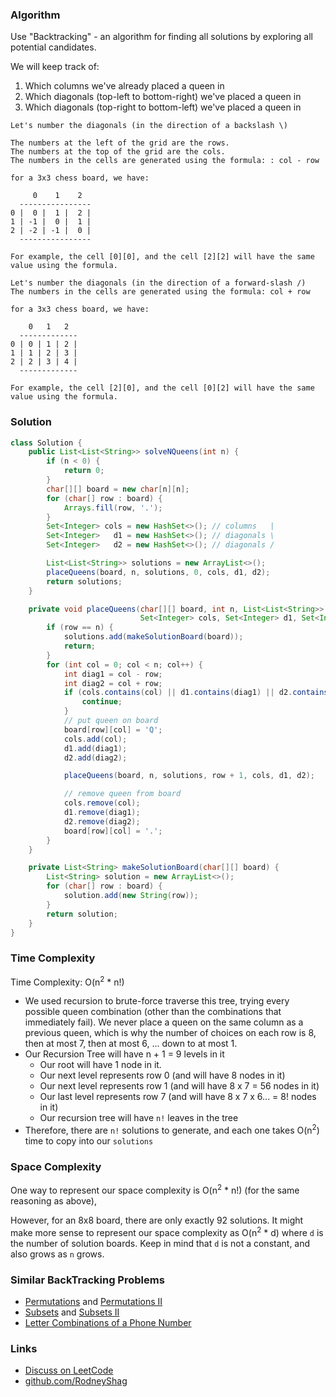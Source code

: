 ### Algorithm

Use "Backtracking" - an algorithm for finding all solutions by exploring all potential candidates.

We will keep track of:
  1. Which columns we've already placed a queen in
  1. Which diagonals (top-left to bottom-right) we've placed a queen in
  1. Which diagonals (top-right to bottom-left) we've placed a queen in

```
Let's number the diagonals (in the direction of a backslash \)

The numbers at the left of the grid are the rows.
The numbers at the top of the grid are the cols.
The numbers in the cells are generated using the formula: : col - row

for a 3x3 chess board, we have:

     0    1    2
  ----------------
0 |  0 |  1 |  2 |
1 | -1 |  0 |  1 |
2 | -2 | -1 |  0 |
  ----------------

For example, the cell [0][0], and the cell [2][2] will have the same value using the formula.
```

```
Let's number the diagonals (in the direction of a forward-slash /)
The numbers in the cells are generated using the formula: col + row

for a 3x3 chess board, we have:

    0   1   2
  -------------
0 | 0 | 1 | 2 |
1 | 1 | 2 | 3 |
2 | 2 | 3 | 4 |
  -------------

For example, the cell [2][0], and the cell [0][2] will have the same value using the formula.
```

### Solution

```java
class Solution {
    public List<List<String>> solveNQueens(int n) {
        if (n < 0) {
            return 0;
        }
        char[][] board = new char[n][n];
        for (char[] row : board) {
            Arrays.fill(row, '.');
        }
        Set<Integer> cols = new HashSet<>(); // columns   |
        Set<Integer>   d1 = new HashSet<>(); // diagonals \
        Set<Integer>   d2 = new HashSet<>(); // diagonals /

        List<List<String>> solutions = new ArrayList<>();
        placeQueens(board, n, solutions, 0, cols, d1, d2);
        return solutions;
    }

    private void placeQueens(char[][] board, int n, List<List<String>> solutions, int row,
                             Set<Integer> cols, Set<Integer> d1, Set<Integer> d2) {
        if (row == n) {
            solutions.add(makeSolutionBoard(board));
            return;
        }
        for (int col = 0; col < n; col++) {
            int diag1 = col - row;
            int diag2 = col + row;
            if (cols.contains(col) || d1.contains(diag1) || d2.contains(diag2)) {
                continue;
            }
            // put queen on board
            board[row][col] = 'Q';
            cols.add(col);
            d1.add(diag1);
            d2.add(diag2);

            placeQueens(board, n, solutions, row + 1, cols, d1, d2);

            // remove queen from board
            cols.remove(col);
            d1.remove(diag1);
            d2.remove(diag2);
            board[row][col] = '.';
        }
    }

    private List<String> makeSolutionBoard(char[][] board) {
        List<String> solution = new ArrayList<>();
        for (char[] row : board) {
            solution.add(new String(row));
        }
        return solution;
    }
}
```

### Time Complexity

Time Complexity: O(n<sup>2</sup> * n!)

- We used recursion to brute-force traverse this tree, trying every possible queen combination (other than the combinations that immediately fail). We never place a queen on the same column as a previous queen, which is why the number of choices on each row is 8, then at most 7, then at most 6, ... down to at most 1.
- Our Recursion Tree will have n + 1 = 9 levels in it
  - Our root will have 1 node in it.
  - Our next level represents row 0 (and will have 8 nodes in it)
  - Our next level represents row 1 (and will have 8 x 7 = 56 nodes in it)
  - Our last level represents row 7 (and will have 8 x 7 x 6... = 8! nodes in it)
  - Our recursion tree will have `n!` leaves in the tree
- Therefore, there are `n!` solutions to generate, and each one takes O(n<sup>2</sup>) time to copy into our `solutions`

### Space Complexity

One way to represent our space complexity is O(n<sup>2</sup> * n!) (for the same reasoning as above),

However, for an 8x8 board, there are only exactly 92 solutions.  It might make more sense to represent our space complexity as O(n<sup>2</sup> * d) where `d` is the number of solution boards. Keep in mind that `d` is not a constant, and also grows as `n` grows.

### Similar BackTracking Problems

- [Permutations](https://leetcode.com/problems/permutations) and [Permutations II](https://leetcode.com/problems/permutations-ii)
- [Subsets](https://leetcode.com/problems/subsets) and [Subsets II](https://leetcode.com/problems/subsets-ii)
- [Letter Combinations of a Phone Number](https://leetcode.com/problems/letter-combinations-of-a-phone-number)

### Links

- [Discuss on LeetCode](https://leetcode.com/problems/n-queens/discuss/308957)
- [github.com/RodneyShag](https://github.com/RodneyShag)
